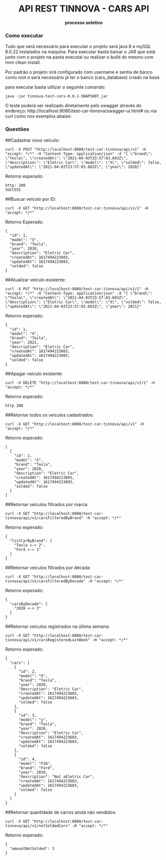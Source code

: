 <h1 align="center">API REST TINNOVA - CARS API</h1>
<div align="center">
  <strong>processo seletivo</strong>
</div>

### Como executar

Tudo que será necessário para executar o projeto será java 8 e mySQL 8.0.22 instalados na maquina. Para executar basta baixar o JAR que está junto com o projeto na pasta executal ou realizar o build do mesmo com mvn clean install.

Por padrão o projeto virá configurado com username e senha de banco como root e será necessário já ter o banco (cars_database) criado na base.

para executar basta utilizar o seguinte comando:

```
java -jar tinnova-test-cars-0.0.1-SNAPSHOT.jar
```

O teste poderá ser realizado diretamente pelo swagger através do endereço: http://localhost:8080/test-car-tinnova/swagger-ui.html# ou via curl como nos exemplos abaixo:

### Questões

##Cadastrar novo veículo:
```
curl -X POST "http://localhost:8080/test-car-tinnova/api/v1" -H "accept: */*" -H "Content-Type: application/json" -d "{ \"brand\": \"Tesla\", \"createdAt\": \"2021-04-03T23:57:03.603Z\", \"description\": \"Eletric Car\", \"model\": \"X\", \"solded\": false, \"updatedAt\": \"2021-04-03T23:57:03.603Z\", \"year\": 2020}"
```

Retorno esperado:
```
http: 200
SUCCESS 
```

##Buscar veículo por ID:
```
curl -X GET "http://localhost:8080/test-car-tinnova/api/v1/1" -H "accept: */*"
```

Retorno Esperado:
```
{
  "id": 1,
  "model": "X",
  "brand": "Tesla",
  "year": 2020,
  "description": "Eletric Car",
  "createdAt": 1617494223603,
  "updatedAt": 1617494223603,
  "solded": false
}
```

##Atualizar veículo existente:
```
curl -X PUT "http://localhost:8080/test-car-tinnova/api/v1/1" -H "accept: */*" -H "Content-Type: application/json" -d "{ \"brand\": \"Tesla\", \"createdAt\": \"2021-04-03T23:57:03.603Z\", \"description\": \"Eletric Car\", \"model\": \"X\", \"solded\": false, \"updatedAt\": \"2021-04-03T23:57:03.603Z\", \"year\": 2021}"
```

Retorno esperado:
```
{
  "id": 1,
  "model": "X",
  "brand": "Tesla",
  "year": 2021,
  "description": "Eletric Car",
  "createdAt": 1617494223603,
  "updatedAt": 1617494223603,
  "solded": false
}
```

##Apagar veículo existente:
```
curl -X DELETE "http://localhost:8080/test-car-tinnova/api/v1/1" -H "accept: */*"
```

Retorno esperado:
```
http 200
```

##Retornar todos os veículos cadastrados:
```
curl -X GET "http://localhost:8080/test-car-tinnova/api/v1" -H "accept: */*"
```

Retorno esperado:
```
[
  {
    "id": 2,
    "model": "X",
    "brand": "Tesla",
    "year": 2020,
    "description": "Eletric Car",
    "createdAt": 1617494223603,
    "updatedAt": 1617494223603,
    "solded": false
  }
]
```

##Retornar veículos filtrados por marca:
```
curl -X GET "http://localhost:8080/test-car-tinnova/api/v1/carsFilteredByBrand" -H "accept: */*"
```

Retorno esperado:
```
{
  "listCarByBrand": [
    "Tesla <-> 2",
    "Ford <-> 1"
  ]
}
```

##Retornar veículos filtrados por década:
```
curl -X GET "http://localhost:8080/test-car-tinnova/api/v1/carsFilteredByDecade" -H "accept: */*"
```

Retorno esperado:
```
{
  "carsByDecade": [
    "2020 <-> 3"
  ]
}
```

##Retornar veículos registrados na última semana:
```
curl -X GET "http://localhost:8080/test-car-tinnova/api/v1/carsRegisteredLastWeek" -H "accept: */*"
```

Retorno esperado:
```
{
  "cars": [
    {
      "id": 2,
      "model": "X",
      "brand": "Tesla",
      "year": 2020,
      "description": "Eletric Car",
      "createdAt": 1617494223603,
      "updatedAt": 1617494223603,
      "solded": false
    },
    {
      "id": 3,
      "model": "y",
      "brand": "Tesla",
      "year": 2020,
      "description": "Eletric Car",
      "createdAt": 1617494223603,
      "updatedAt": 1617494223603,
      "solded": false
    },
    {
      "id": 4,
      "model": "F10",
      "brand": "Ford",
      "year": 2020,
      "description": "Not aEletric Car",
      "createdAt": 1617494223603,
      "updatedAt": 1617494223603,
      "solded": false
    }
  ]
}
```

##Retornar quantidade de carros ainda não vendidos:

```
curl -X GET "http://localhost:8080/test-car-tinnova/api/v1/notSoldedCars" -H "accept: */*"
```

Retorno esperado:
```
{
  "amountNotSolded": 3
}
```




